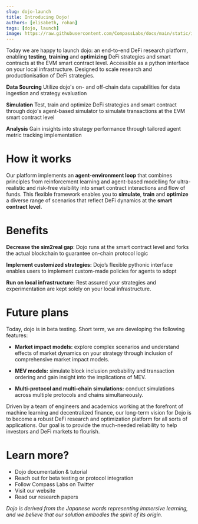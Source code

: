 ```yaml
---
slug: dojo-launch
title: Introducing Dojo!
authors: [elisabeth, rohan]
tags: [dojo, launch]
image: https://raw.githubusercontent.com/CompassLabs/docs/main/static/img/dojo.png
---
```



Today we are happy to launch dojo: an end-to-end DeFi research platform, enabling **testing**, **training** and **optimizing** DeFi strategies and smart contracts at the EVM smart contract level. Accessible as a python interface on your local infrastructure. Designed to scale research and productionisation of DeFi strategies.


<!--truncate-->
**Data Sourcing** Utilize dojo's on- and off-chain data capabilities for data ingestion and strategy evaluation

**Simulation** Test, train and optimize DeFi strategies and smart contract through dojo's agent-based simulator to simulate transactions at the EVM smart contract level

**Analysis** Gain insights into strategy performance through tailored agent metric tracking implementation

# How it works

Our platform implements an **agent-environment loop** that combines principles from reinforcement learning and agent-based modelling for ultra-realistic and risk-free visibility into smart contract interactions and flow of funds. This flexible framework enables you to **simulate**, **train** and **optimize** a diverse range of scenarios that reflect DeFi dynamics at the **smart contract level**.

# Benefits

**Decrease the sim2real gap**: Dojo runs at the smart contract level and forks the actual blockchain to guarantee on-chain protocol logic 

**Implement customized strategies:** Dojo’s flexible pythonic interface enables users to implement custom-made policies for agents to adopt

**Run on local infrastructure:** Rest assured your strategies and experimentation are kept solely on your local infrastructure.

# Future plans
Today, dojo is in beta testing. Short term, we are developing the following features:

* **Market impact models:** explore complex scenarios and understand effects of market dynamics on your strategy through inclusion of comprehensive market impact models.

* **MEV models:** simulate block inclusion probability and transaction ordering and gain insight into the implications of MEV.

* **Multi-protocol and multi-chain simulations:** conduct simulations across multiple protocols and chains simultaneously.

Driven by a team of engineers and academics working at the forefront of machine learning and decentralized finance, our long-term vision for Dojo is to become a robust DeFi research and optimization platform for all sorts of applications. Our goal is to provide the much-needed reliability to help investors and DeFi markets to flourish.

# Learn more?

- Dojo documentation & tutorial
- Reach out for beta testing or protocol integration
- Follow Compass Labs on Twitter
- Visit our website
- Read our research papers

_Dojo is derived from the Japanese words representing immersive learning, and we believe that our solution embodies the spirit of its origin._
